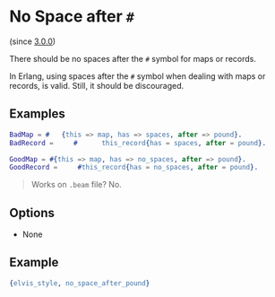 # No Space after `#`

(since [3.0.0](https://github.com/inaka/elvis_core/releases/tag/3.0.0))

There should be no spaces after the `#` symbol for maps or records.

In Erlang, using spaces after the `#` symbol when dealing with maps or records, is valid.
Still, it should be discouraged.

## Examples

```erlang
BadMap = #   {this => map, has => spaces, after => pound}.
BadRecord =     #      this_record{has = spaces, after = pound}.

GoodMap = #{this => map, has => no_spaces, after => pound}.
GoodRecord =     #this_record{has = no_spaces, after = pound}.
```

> Works on `.beam` file? No.

## Options

- None

## Example

```erlang
{elvis_style, no_space_after_pound}
```
